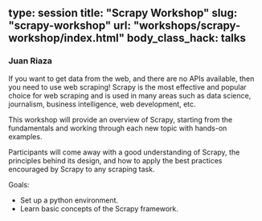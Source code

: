 type: session
title: "Scrapy Workshop"
slug: "scrapy-workshop"
url: "workshops/scrapy-workshop/index.html"
body_class_hack: talks
---

### Juan Riaza

If you want to get data from the web, and there are no APIs available, then you need to use web scraping! Scrapy is the most effective and popular choice for web scraping and is used in many areas such as data science, journalism, business intelligence, web development, etc.

This workshop will provide an overview of Scrapy, starting from the fundamentals and working through each new topic with hands-on examples.

Participants will come away with a good understanding of Scrapy, the principles behind its design, and how to apply the best practices encouraged by Scrapy to any scraping task.

Goals:

- Set up a python environment.
- Learn basic concepts of the Scrapy framework.